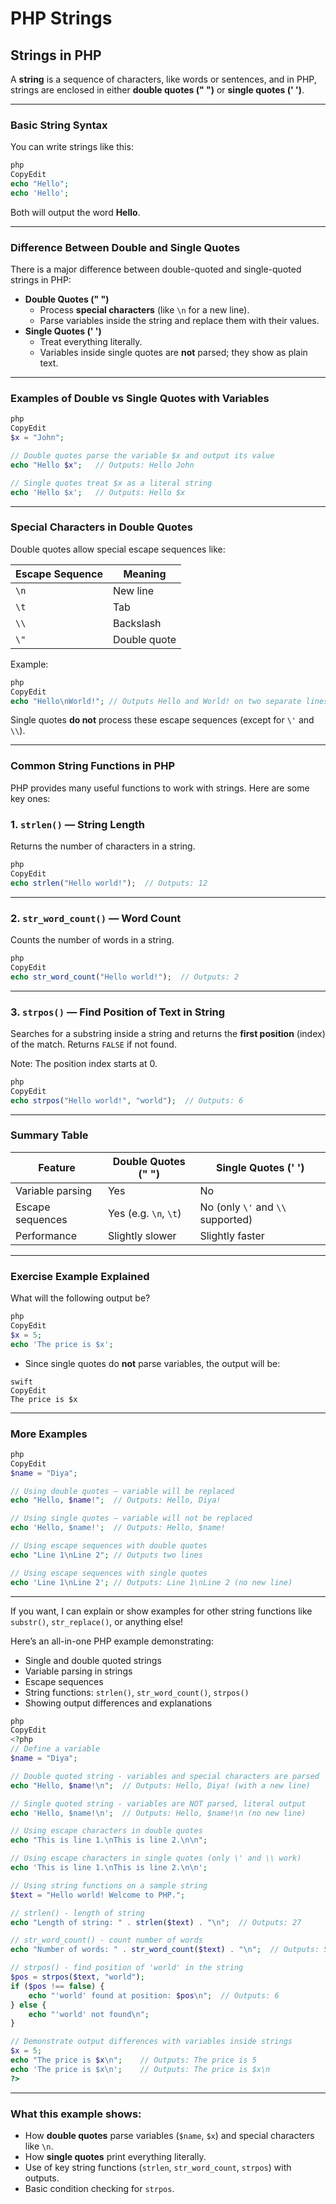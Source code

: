 # **PHP Strings**

## Strings in PHP

A **string** is a sequence of characters, like words or sentences, and in PHP, strings are enclosed in either **double quotes (" ")** or **single quotes (' ')**.

---

### Basic String Syntax

You can write strings like this:

```php
php
CopyEdit
echo "Hello";
echo 'Hello';

```

Both will output the word **Hello**.

---

### Difference Between Double and Single Quotes

There is a major difference between double-quoted and single-quoted strings in PHP:

- **Double Quotes (" ")**
    - Process **special characters** (like `\n` for a new line).
    - Parse variables inside the string and replace them with their values.
- **Single Quotes (' ')**
    - Treat everything literally.
    - Variables inside single quotes are **not** parsed; they show as plain text.

---

### Examples of Double vs Single Quotes with Variables

```php
php
CopyEdit
$x = "John";

// Double quotes parse the variable $x and output its value
echo "Hello $x";   // Outputs: Hello John

// Single quotes treat $x as a literal string
echo 'Hello $x';   // Outputs: Hello $x

```

---

### Special Characters in Double Quotes

Double quotes allow special escape sequences like:

| Escape Sequence | Meaning |
| --- | --- |
| `\n` | New line |
| `\t` | Tab |
| `\\` | Backslash |
| `\"` | Double quote |

Example:

```php
php
CopyEdit
echo "Hello\nWorld!"; // Outputs Hello and World! on two separate lines

```

Single quotes **do not** process these escape sequences (except for `\'` and `\\`).

---

### Common String Functions in PHP

PHP provides many useful functions to work with strings. Here are some key ones:

### 1. `strlen()` — String Length

Returns the number of characters in a string.

```php
php
CopyEdit
echo strlen("Hello world!");  // Outputs: 12

```

---

### 2. `str_word_count()` — Word Count

Counts the number of words in a string.

```php
php
CopyEdit
echo str_word_count("Hello world!");  // Outputs: 2

```

---

### 3. `strpos()` — Find Position of Text in String

Searches for a substring inside a string and returns the **first position** (index) of the match. Returns `FALSE` if not found.

Note: The position index starts at 0.

```php
php
CopyEdit
echo strpos("Hello world!", "world");  // Outputs: 6

```

---

### Summary Table

| Feature | Double Quotes (" ") | Single Quotes (' ') |
| --- | --- | --- |
| Variable parsing | Yes | No |
| Escape sequences | Yes (e.g. `\n`, `\t`) | No (only `\'` and `\\` supported) |
| Performance | Slightly slower | Slightly faster |

---

### Exercise Example Explained

What will the following output be?

```php
php
CopyEdit
$x = 5;
echo 'The price is $x';

```

- Since single quotes do **not** parse variables, the output will be:

```
swift
CopyEdit
The price is $x

```

---

### More Examples

```php
php
CopyEdit
$name = "Diya";

// Using double quotes — variable will be replaced
echo "Hello, $name!";  // Outputs: Hello, Diya!

// Using single quotes — variable will not be replaced
echo 'Hello, $name!';  // Outputs: Hello, $name!

// Using escape sequences with double quotes
echo "Line 1\nLine 2"; // Outputs two lines

// Using escape sequences with single quotes
echo 'Line 1\nLine 2'; // Outputs: Line 1\nLine 2 (no new line)

```

---

If you want, I can explain or show examples for other string functions like `substr()`, `str_replace()`, or anything else!

Here’s an all-in-one PHP example demonstrating:

- Single and double quoted strings
- Variable parsing in strings
- Escape sequences
- String functions: `strlen()`, `str_word_count()`, `strpos()`
- Showing output differences and explanations

```php
php
CopyEdit
<?php
// Define a variable
$name = "Diya";

// Double quoted string - variables and special characters are parsed
echo "Hello, $name!\n";  // Outputs: Hello, Diya! (with a new line)

// Single quoted string - variables are NOT parsed, literal output
echo 'Hello, $name!\n';  // Outputs: Hello, $name!\n (no new line)

// Using escape characters in double quotes
echo "This is line 1.\nThis is line 2.\n\n";

// Using escape characters in single quotes (only \' and \\ work)
echo 'This is line 1.\nThis is line 2.\n\n';

// Using string functions on a sample string
$text = "Hello world! Welcome to PHP.";

// strlen() - length of string
echo "Length of string: " . strlen($text) . "\n";  // Outputs: 27

// str_word_count() - count number of words
echo "Number of words: " . str_word_count($text) . "\n";  // Outputs: 5

// strpos() - find position of 'world' in the string
$pos = strpos($text, "world");
if ($pos !== false) {
    echo "'world' found at position: $pos\n";  // Outputs: 6
} else {
    echo "'world' not found\n";
}

// Demonstrate output differences with variables inside strings
$x = 5;
echo "The price is $x\n";    // Outputs: The price is 5
echo 'The price is $x\n';    // Outputs: The price is $x\n
?>

```

---

### What this example shows:

- How **double quotes** parse variables (`$name`, `$x`) and special characters like `\n`.
- How **single quotes** print everything literally.
- Use of key string functions (`strlen`, `str_word_count`, `strpos`) with outputs.
- Basic condition checking for `strpos`.
